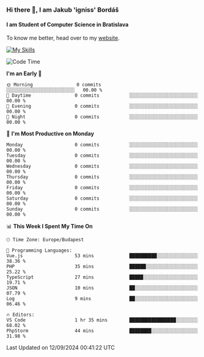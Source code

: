 ### Hi there 👋, I am Jakub 'igniss' Bordáš

#### I am Student of Computer Science in Bratislava
To know me better, head over to my [website](https://bordas.sk).

[![My Skills](https://skillicons.dev/icons?i=js,html,css,figma,svelte,java,kotlin,python,postgresql,typescript,nest,nodejs)](https://bordas.sk)


<!--START_SECTION:waka-->
![Code Time](http://img.shields.io/badge/Code%20Time-1%2C518%20hrs%2035%20mins-blue)

**I'm an Early 🐤** 

```text
🌞 Morning                0 commits           ░░░░░░░░░░░░░░░░░░░░░░░░░   00.00 % 
🌆 Daytime                0 commits           ░░░░░░░░░░░░░░░░░░░░░░░░░   00.00 % 
🌃 Evening                0 commits           ░░░░░░░░░░░░░░░░░░░░░░░░░   00.00 % 
🌙 Night                  0 commits           ░░░░░░░░░░░░░░░░░░░░░░░░░   00.00 % 
```
📅 **I'm Most Productive on Monday** 

```text
Monday                   0 commits           ░░░░░░░░░░░░░░░░░░░░░░░░░   00.00 % 
Tuesday                  0 commits           ░░░░░░░░░░░░░░░░░░░░░░░░░   00.00 % 
Wednesday                0 commits           ░░░░░░░░░░░░░░░░░░░░░░░░░   00.00 % 
Thursday                 0 commits           ░░░░░░░░░░░░░░░░░░░░░░░░░   00.00 % 
Friday                   0 commits           ░░░░░░░░░░░░░░░░░░░░░░░░░   00.00 % 
Saturday                 0 commits           ░░░░░░░░░░░░░░░░░░░░░░░░░   00.00 % 
Sunday                   0 commits           ░░░░░░░░░░░░░░░░░░░░░░░░░   00.00 % 
```


📊 **This Week I Spent My Time On** 

```text
🕑︎ Time Zone: Europe/Budapest

💬 Programming Languages: 
Vue.js                   53 mins             ██████████░░░░░░░░░░░░░░░   38.36 % 
PHP                      35 mins             ██████░░░░░░░░░░░░░░░░░░░   25.22 % 
TypeScript               27 mins             █████░░░░░░░░░░░░░░░░░░░░   19.71 % 
JSON                     10 mins             ██░░░░░░░░░░░░░░░░░░░░░░░   07.79 % 
Log                      9 mins              ██░░░░░░░░░░░░░░░░░░░░░░░   06.46 % 

🔥 Editors: 
VS Code                  1 hr 35 mins        █████████████████░░░░░░░░   68.02 % 
PhpStorm                 44 mins             ████████░░░░░░░░░░░░░░░░░   31.98 % 
```


 Last Updated on 12/09/2024 00:41:22 UTC
<!--END_SECTION:waka-->
